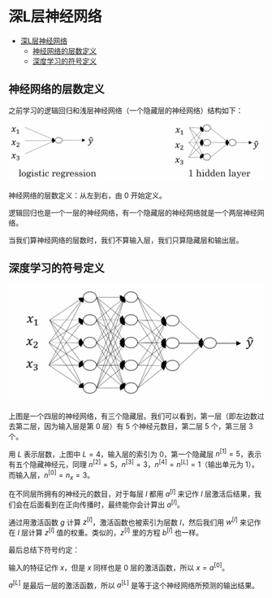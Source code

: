 # 深L层神经网络

- [深L层神经网络](#深l层神经网络)
  - [神经网络的层数定义](#神经网络的层数定义)
  - [深度学习的符号定义](#深度学习的符号定义)

## 神经网络的层数定义

之前学习的逻辑回归和浅层神经网络（一个隐藏层的神经网络）结构如下：

![](./image/4.1-1.png)

神经网络的层数定义：从左到右，由 0 开始定义。

逻辑回归也是一个一层的神经网络，有一个隐藏层的神经网络就是一个两层神经网络。

当我们算神经网络的层数时，我们不算输入层，我们只算隐藏层和输出层。

## 深度学习的符号定义

![](./image/4.1-2.png)

上图是一个四层的神经网络，有三个隐藏层。我们可以看到，第一层（即左边数过去第二层，因为输入层是第 0 层）有 5 个神经元数目，第二层 5 个，第三层 3 个。

用 $L$ 表示层数，上图中 $L = 4$，输入层的索引为 0，第一个隐藏层 $n^{[1]} = 5$，表示有五个隐藏神经元，同理 $n^{[2]} = 5$，$n^{[3]} = 3$，$n^{[4]} = n^{[L]} = 1$（输出单元为 1）。而输入层，$n^{[0]} = n_{x} = 3$。

在不同层所拥有的神经元的数目，对于每层 $l$ 都用 $a^{[l]}$ 来记作 $l$ 层激活后结果，我们会在后面看到在正向传播时，最终能你会计算出 $a^{[l]}$。

通过用激活函数 $g$ 计算 $z^{[l]}$，激活函数也被索引为层数 $l$，然后我们用 $w^{[l]}$ 来记作在 $l$ 层计算 $z^{[l]}$ 值的权重。类似的，$z^{[l]}$ 里的方程 $b^{[l]}$ 也一样。

最后总结下符号约定：

输入的特征记作 $x$，但是 $x$ 同样也是 0 层的激活函数，所以 $x = a^{[0]}$。

$a^{[L]}$ 是最后一层的激活函数，所以 $a^{[L]}$ 是等于这个神经网络所预测的输出结果。
